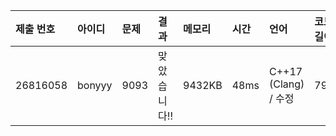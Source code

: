|제출 번호|아이디|문제|결과|메모리|시간|언어|코드길이|
|:---|:---|:---|:---|:---|:---|:---|:---|
|26816058|bonyyy|9093|맞았습니다!!|9432KB|48ms|C++17 (Clang) / 수정|792B|